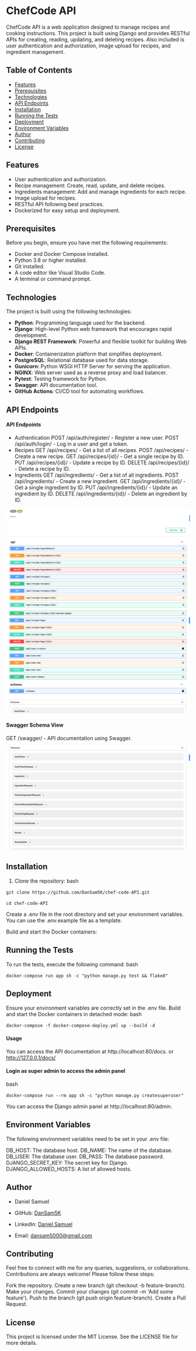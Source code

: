 # ChefCode API

ChefCode API is a web application designed to manage recipes and cooking instructions. This project is built using Django and provides RESTful APIs for creating, reading, updating, and deleting recipes. Also included is user authentication and authorization, image upload for recipes, and ingredient management.

## Table of Contents

- [Features](#features)
- [Prerequisites](#prerequisites)
- [Technologies](#technologies)
- [API Endpoints](#api-endpoints)
- [Installation](#installation)
- [Running the Tests](#running-the-tests)
- [Deployment](#deployment)
- [Environment Variables](#environment-variables)
- [Author](#author)
- [Contributing](#contributing)
- [License](#license)

## Features

- User authentication and authorization.
- Recipe management: Create, read, update, and delete recipes.
- Ingredients management: Add and manage ingredients for each recipe.
- Image upload for recipes.
- RESTful API following best practices.
- Dockerized for easy setup and deployment.

## Prerequisites

Before you begin, ensure you have met the following requirements:

- Docker and Docker Compose installed.
- Python 3.8 or higher installed.
- Git installed.
- A code editor like Visual Studio Code.
- A terminal or command prompt.

## Technologies

The project is built using the following technologies:

- **Python**: Programming language used for the backend.
- **Django**: High-level Python web framework that encourages rapid development.
- **Django REST Framework**: Powerful and flexible toolkit for building Web APIs.
- **Docker**: Containerization platform that simplifies deployment.
- **PostgreSQL**: Relational database used for data storage.
- **Gunicorn**: Python WSGI HTTP Server for serving the application.
- **NGINX**: Web server used as a reverse proxy and load balancer.
- **Pytest**: Testing framework for Python.
- **Swagger**: API documentation tool.
- **GitHub Actions**: CI/CD tool for automating workflows.

## API Endpoints
#### API Endpoints
- Authentication
POST /api/auth/register/ - Register a new user.
POST /api/auth/login/ - Log in a user and get a token.
- Recipes
GET /api/recipes/ - Get a list of all recipes.
POST /api/recipes/ - Create a new recipe.
GET /api/recipes/{id}/ - Get a single recipe by ID.
PUT /api/recipes/{id}/ - Update a recipe by ID.
DELETE /api/recipes/{id}/ - Delete a recipe by ID.
- Ingredients
GET /api/ingredients/ - Get a list of all ingredients.
POST /api/ingredients/ - Create a new ingredient.
GET /api/ingredients/{id}/ - Get a single ingredient by ID.
PUT /api/ingredients/{id}/ - Update an ingredient by ID.
DELETE /api/ingredients/{id}/ - Delete an ingredient by ID.


![api-endpoint-image](./docs-image/swaggerview1.png)
![api-endpoint-image](./docs-image/swaggerview2.png)


#### Swagger Schema View
GET /swagger/ - API documentation using Swagger.

![image of swagger endpoint docs](./docs-image/schemaview.png)

## Installation

1. Clone the repository:
bash

```
git clone https://github.com/DanSam5K/chef-code-API.git
```
```
cd chef-code-API
```

Create a .env file in the root directory and set your environment variables. You can use the .env.example file as a template.

Build and start the Docker containers:

## Running the Tests
To run the tests, execute the following command:
bash
```
docker-compose run app sh -c "python manage.py test && flake8"
```

## Deployment
Ensure your environment variables are correctly set in the .env file.
Build and start the Docker containers in detached mode:
bash
```
docker-compose -f docker-compose-deploy.yml up --build -d
```
#### Usage

You can access the API documentation at http://localhost:80/docs. or http://127.0.0.1/docs/

#### Login as super admin to access the admin panel
bash
```
docker-compose run --rm app sh -c "python manage.py createsuperuser"
```

You can access the Django admin panel at http://localhost:80/admin.

## Environment Variables
The following environment variables need to be set in your .env file:

DB_HOST: The database host.
DB_NAME: The name of the database.
DB_USER: The database user.
DB_PASS: The database password.
DJANGO_SECRET_KEY: The secret key for Django.
DJANGO_ALLOWED_HOSTS: A list of allowed hosts.

## Author

- Daniel Samuel

- GitHub: [DanSam5K](https://github.com/DanSam5K)
- LinkedIn: [Daniel Samuel](https://www.linkedin.com/in/dansamuel/)
- Email: dansam5000@gmail.com

## Contributing
Feel free to connect with me for any queries, suggestions, or collaborations.
Contributions are always welcome! Please follow these steps:

Fork the repository.
Create a new branch (git checkout -b feature-branch).
Make your changes.
Commit your changes (git commit -m 'Add some feature').
Push to the branch (git push origin feature-branch).
Create a Pull Request.

## License
This project is licensed under the MIT License. See the LICENSE file for more details.

